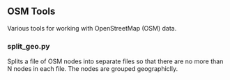 ## OSM Tools ##
Various tools for working with OpenStreetMap (OSM) data.

### split_geo.py ###
Splits a file of OSM nodes into separate files so that there are no more than N nodes in each file.  The nodes are grouped geographiclly. 
